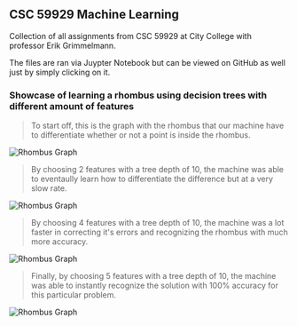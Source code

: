 ## CSC 59929 Machine Learning

Collection of all assignments from CSC 59929 at City College with professor Erik Grimmelmann.


The files are ran via Juypter Notebook but can be viewed on GitHub as well just by simply clicking on it.


### Showcase of learning a rhombus using decision trees with different amount of features
>To start off, this is the graph with the rhombus that our machine have to differentiate whether or not a point is inside the rhombus.

![Rhombus Graph](https://i.gyazo.com/3e7925b5bcdc005b13ee73a3b3769ae2.png)

>By choosing 2 features with a tree depth of 10, the machine was able to eventaully learn how to differentiate the difference but at a very slow rate.

![Rhombus Graph](https://i.gyazo.com/96a540656efce5b5e5a5c495058f7812.png)

>By choosing 4 features with a tree depth of 10, the machine was a lot faster in correcting it's errors and recognizing the rhombus with much more accuracy.

![Rhombus Graph](https://i.gyazo.com/5053f241fc3451e41ff803f8dbd49ffa.png)

>Finally, by choosing 5 features with a tree depth of 10, the machine was able to instantly recognize the solution with 100% accuracy for this particular problem.

![Rhombus Graph](https://i.gyazo.com/301efd23818479c944682009a60d42f5.png)
